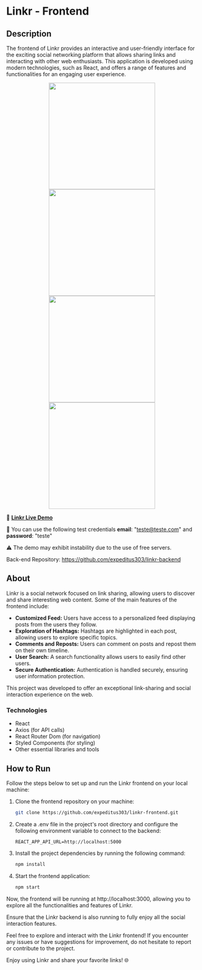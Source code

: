 # Linkr - Frontend

## Description

The frontend of Linkr provides an interactive and user-friendly interface for the exciting social networking platform that allows sharing links and interacting with other web enthusiasts. This application is developed using modern technologies, such as React, and offers a range of features and functionalities for an engaging user experience.


<div align="center">
  <img height="280em" src="https://github.com/kadioba/projeto19-linkr-front/blob/main/demo-images/Desktop%20-%203.png">
  <img height="280em" src="https://github.com/kadioba/projeto19-linkr-front/blob/main/demo-images/Desktop%20-%205.png">
  <img height="280em" src="https://github.com/kadioba/projeto19-linkr-front/blob/main/demo-images/Desktop%20-%2027.png">
  <img height="280em" src="https://github.com/kadioba/projeto19-linkr-front/blob/main/demo-images/Desktop%20-%2026.png">
  <br>
</div>

🚀 **[Linkr Live Demo](https://projeto19-linkr-front-77u8lzs42-kadioba.vercel.app/)**

🪪 You can use the following test credentials **email**: "teste@teste.com" and **password**: "teste"

⚠️ The demo may exhibit instability due to the use of free servers.

Back-end Repository: https://github.com/expeditus303/linkr-backend

## About

Linkr is a social network focused on link sharing, allowing users to discover and share interesting web content. Some of the main features of the frontend include:

- **Customized Feed:** Users have access to a personalized feed displaying posts from the users they follow.
- **Exploration of Hashtags:** Hashtags are highlighted in each post, allowing users to explore specific topics.
- **Comments and Reposts:** Users can comment on posts and repost them on their own timeline.
- **User Search:** A search functionality allows users to easily find other users.
- **Secure Authentication:** Authentication is handled securely, ensuring user information protection.

This project was developed to offer an exceptional link-sharing and social interaction experience on the web.

### Technologies

- React
- Axios (for API calls)
- React Router Dom (for navigation)
- Styled Components (for styling)
- Other essential libraries and tools

## How to Run

Follow the steps below to set up and run the Linkr frontend on your local machine:

1. Clone the frontend repository on your machine:
   ```bash
   git clone https://github.com/expeditus303/linkr-frontend.git
    ```

2. Create a .env file in the project's root directory and configure the following environment variable to connect to the backend:

    ```dotenv
    REACT_APP_API_URL=http://localhost:5000
    ```

3. Install the project dependencies by running the following command:

    ```bash
    npm install
    ```

4. Start the frontend application:

    ```bash
    npm start
    ```

Now, the frontend will be running at http://localhost:3000, allowing you to explore all the functionalities and features of Linkr.

Ensure that the Linkr backend is also running to fully enjoy all the social interaction features.

Feel free to explore and interact with the Linkr frontend! If you encounter any issues or have suggestions for improvement, do not hesitate to report or contribute to the project.

Enjoy using Linkr and share your favorite links! 🌐
